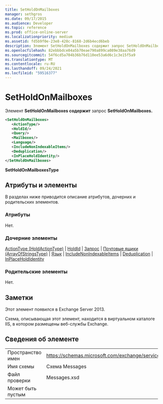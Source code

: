 ```yaml
---
title: SetHoldOnMailboxes
manager: sethgros
ms.date: 09/17/2015
ms.audience: Developer
ms.topic: reference
ms.prod: office-online-server
ms.localizationpriority: medium
ms.assetid: fd5b9f0e-23e8-428c-8168-2d6b4ecd6beb
description: Элемент SetHoldOnMailboxes содержит запрос SetHoldOnMailboxes.
ms.openlocfilehash: 82ebbbdce04a5b70eae790a899ca089e38aa76d9
ms.sourcegitcommit: 54f6cd5a704b36b76d110ee53a6d6c1c3e15f5a9
ms.translationtype: MT
ms.contentlocale: ru-RU
ms.lasthandoff: 09/24/2021
ms.locfileid: "59516377"
---
```

# <a name="setholdonmailboxes"></a>SetHoldOnMailboxes

Элемент **SetHoldOnMailboxes содержит** запрос **SetHoldOnMailboxes.** 
  
```XML
<SetHoldOnMailboxes>
   <ActionType/>
   <HoldId/>
   <Query/>
   <Mailboxes/>
   <Language/>
   <IncludeNonIndexableItems/>
   <Deduplication/>
   <InPlaceHoldIdentity/>
</SetHoldOnMailboxes>
```

 **SetHoldOnMailboxesType**
## <a name="attributes-and-elements"></a>Атрибуты и элементы

В разделах ниже приводится описание атрибутов, дочерних и родительских элементов.
  
### <a name="attributes"></a>Атрибуты

Нет.
  
### <a name="child-elements"></a>Дочерние элементы

[ActionType (HoldActionType)](actiontype-holdactiontype.md)  |  [HoldId](holdid.md)  |  [Запрос](query.md)  |  [Почтовые ящики (ArrayOfStringsType)](mailboxes-arrayofstringstype.md)  |  [Язык](language.md)  |  [IncludeNonIndexableItems](includenonindexableitems.md)  |  [Deduplication](deduplication.md)  |  [InPlaceHoldIdentity](inplaceholdidentity.md)
  
### <a name="parent-elements"></a>Родительские элементы

Нет.
  
## <a name="remarks"></a>Заметки

Этот элемент появился в Exchange Server 2013.
  
Схема, описывающая этот элемент, находится в виртуальном каталоге IIS, в котором размещены веб-службы Exchange.
  
## <a name="element-information"></a>Сведения об элементе

|||
|:-----|:-----|
|Пространство имен  <br/> |https://schemas.microsoft.com/exchange/services/2006/messages  <br/> |
|Имя схемы  <br/> |Схема Messages  <br/> |
|Файл проверки  <br/> |Messages.xsd  <br/> |
|Может быть пустым  <br/> ||
   

